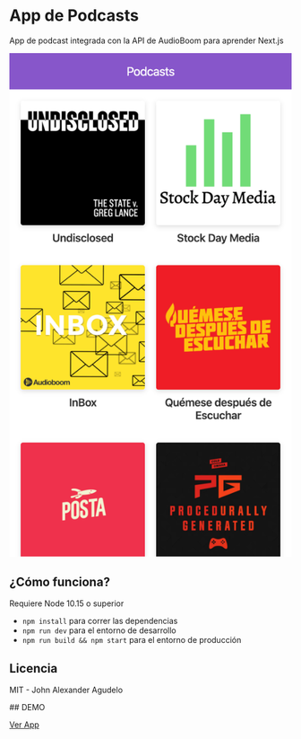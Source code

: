 # App de Podcasts

App de podcast integrada con la API de AudioBoom para aprender Next.js

![App](./.readme-static/podcast.png)

## ¿Cómo funciona?

Requiere Node 10.15 o superior

* `npm install` para correr las dependencias
* `npm run dev` para el entorno de desarrollo
* `npm run build && npm start` para el entorno de producción

## Licencia

MIT - John Alexander Agudelo

## DEMO

[Ver App](https://podcasts-gamma.now.sh/)